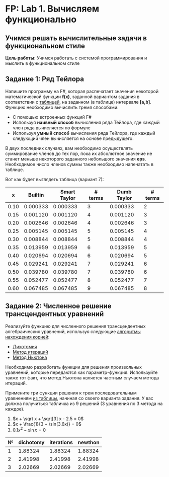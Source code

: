 # FP: Lab 1. Вычисляем функционально

## Учимся решать вычислительные задачи в функциональном стиле

**Цель работы:** Учимся работать с системой программирования и мыслить в функциональном стиле  

## Задание 1: Ряд Тейлора 

Напишите программу на F#, которая распечатает значения некоторой математической функции **f(x)**, заданной вариантом задания в соответствии с [таблицей](Lab1.pdf), на заданном (в таблице) интервале **[a,b]**. Функцию необходимо вычислить тремя способами:

 * С помощью встроенных функций F#
 * Используя **наивный способ** вычисления ряда Тейлора, где каждый член ряда вычисляется по формуле
 * Используя **умный способ** вычисления ряда Тейлора, где каждый следующий член вычисляется на основе предыдущего.

В двух последних случаях, вам необходимо осуществлять суммирование членов до тех пор, пока их абсолютное значение не станет меньше некоторого заданного небольшого значения **eps**. Необходимое число членов суммы также необходимо напечатать в таблице.

Вот как будет выглядеть таблица (вариант 7):

| x | Builtin | Smart Taylor | # terms | Dumb Taylor | # terms |
|---|---------|--------------|---------|-------------|---------|
|  0.10  |   0.000333 |   0.000333 | 3 |   0.000333 | 2
|  0.15  |   0.001120 |   0.001120 | 4 |   0.001120 | 3
|  0.20  |   0.002646 |   0.002646 | 4 |   0.002646 | 3
|  0.25  |   0.005145 |   0.005145 | 5 |   0.005145 | 4
|  0.30  |   0.008844 |   0.008844 | 5 |   0.008844 | 4
|  0.35  |   0.013959 |   0.013959 | 6 |   0.013959 | 5
|  0.40  |   0.020694 |   0.020694 | 6 |   0.020694 | 5
|  0.45  |   0.029241 |   0.029241 | 7 |   0.029241 | 6
|  0.50  |   0.039780 |   0.039780 | 7 |   0.039780 | 6
|  0.55  |   0.052477 |   0.052477 | 8 |   0.052477 | 7
|  0.60  |   0.067485 |   0.067485 | 9 |   0.067485 | 8

## Задание 2: Численное решение трансцендентных уравнений

Реализуйте функцию для численного решения трансцендентных алгебраических уравнений, используя следующие [алгоритмы нахождения корней](https://en.wikipedia.org/wiki/Root-finding_algorithms): 

 * [Дихотомия](https://en.wikipedia.org/wiki/Bisection_method)
 * [Метод итераций](http://www.simumath.com/library/book.html?code=Alg_Equations_Iterations)
 * [Метод Ньютона](https://en.wikipedia.org/wiki/Newton%27s_method)

Необходимо разработать функции для решения произвольных уравнений, которые передаются как параметр-функция. Используйте также тот факт, что метод Ньютона является частным случаем метода итераций. 

Примените три функции решения к трем последовательным уравнениям [из таблицы](Lab1.pdf), начиная со своего варианта задания. У вас должна получиться табличка из 9 решений (3 уравнения по 3 метода на каждое).

1)  $x + \sqrt x + \sqrt[3] x - 2.5 = 0$
2)  $x + \frac{1}{3 + \sin(3.6x)} = 0$
3)  $0.1x^2 - x \ln x = 0$

| № | dichotomy | iterations | newthon | 
|---|---------|--------------|---------|
| 1 |    1.88324 |    1.88324 |    1.88324|
| 2 |   2.41998  |    2.41998 |    2.41998|
| 3 |   2.02669  |    2.02669 |    2.02669|

